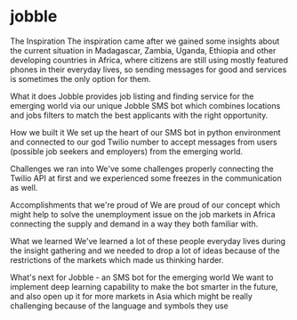 # jobble

The Inspiration
The inspiration came after we gained some insights about the current situation in Madagascar, Zambia, Uganda, Ethiopia and other developing countries in Africa, where citizens are still using mostly featured phones in their everyday lives, so sending messages for good and services is sometimes the only option for them.

What it does
Jobble provides job listing and finding service for the emerging world via our unique Jobble SMS bot which combines locations and jobs filters to match the best applicants with the right opportunity.

How we built it
We set up the heart of our SMS bot in python environment and connected to our god Twilio number to accept messages from users (possible job seekers and employers) from the emerging world.

Challenges we ran into
We've some challenges properly connecting the Twilio API at first and we experienced some freezes in the communication as well.

Accomplishments that we're proud of
We are proud of our concept which might help to solve the unemployment issue on the job markets in Africa connecting the supply and demand in a way they both familiar with.

What we learned
We've learned a lot of these people everyday lives during the insight gathering and we needed to drop a lot of ideas because of the restrictions of the markets which made us thinking harder.

What's next for Jobble - an SMS bot for the emerging world
We want to implement deep learning capability to make the bot smarter in the future, and also open up it for more markets in Asia which might be really challenging because of the language and symbols they use
